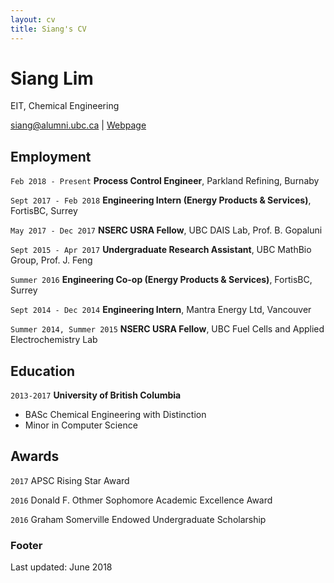 ```yaml
---
layout: cv
title: Siang's CV
---
```

# Siang Lim
EIT, Chemical Engineering

<div id="webaddress">
<a href="mailto:siang@alumni.ubc.ca">siang@alumni.ubc.ca</a>
| <a href="https://www.siang.ca">Webpage</a>
</div>

## Employment

`Feb 2018 - Present`
__Process Control Engineer__, Parkland Refining, Burnaby

`Sept 2017 - Feb 2018`
__Engineering Intern (Energy Products & Services)__, FortisBC, Surrey

`May 2017 - Dec 2017`
__NSERC USRA Fellow__, UBC DAIS Lab, Prof. B. Gopaluni

`Sept 2015 - Apr 2017`
__Undergraduate Research Assistant__, UBC MathBio Group, Prof. J. Feng

`Summer 2016`
__Engineering Co-op (Energy Products & Services)__, FortisBC, Surrey

`Sept 2014 - Dec 2014`
__Engineering Intern__, Mantra Energy Ltd, Vancouver

`Summer 2014, Summer 2015`
__NSERC USRA Fellow__, UBC Fuel Cells and Applied Electrochemistry Lab


## Education

`2013-2017`
__University of British Columbia__

- BASc Chemical Engineering with Distinction
- Minor in Computer Science


## Awards
`2017`
APSC Rising Star Award

`2016`
Donald F. Othmer Sophomore Academic Excellence Award

`2016`
Graham Somerville Endowed Undergraduate Scholarship




### Footer

Last updated: June 2018


